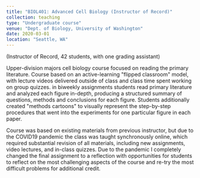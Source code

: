 ```yaml
---
title: "BIOL401: Advanced Cell Biology (Instructor of Record)"
collection: teaching
type: "Undergraduate course"
venue: "Dept. of Biology, University of Washington"
date: 2020-03-01
location: "Seattle, WA"
---
```

(Instructor of Record, 42 students, with one grading assistant)

Upper-division majors cell biology course focused 
on reading the primary literature. Course based on an active-learning
"flipped classroom" model, with lecture videos delivered outside of class
and class time spent working on group quizzes. in biweekly assignments students
read primary literature and analyzed each figure in-depth, producing a 
structured summary of questions, methods and conclusions for each figure. 
Students additionally created "methods cartoons" to visually represent the 
step-by-step procedures that went into the experiments for one particular 
figure in each paper. 

Course was based on existing materials from
previous instructor, but due to the COVID19 pandemic the class was taught
synchronously online, which required substantial revision of all materials, 
including new assignments, video lectures, and in-class quizzes. Due to the
pandemic I completely changed the final assignment to a reflection with 
opportunities for students to reflect on the most challenging aspects of the
course and re-try the most difficult problems for additional credit.
